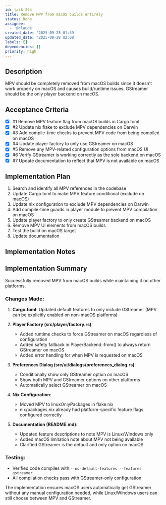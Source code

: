 ```yaml
---
id: task-294
title: Remove MPV from macOS builds entirely
status: Done
assignee:
  - '@claude'
created_date: '2025-09-28 01:59'
updated_date: '2025-09-28 02:08'
labels: []
dependencies: []
priority: high
---
```


## Description

<!-- SECTION:DESCRIPTION:BEGIN -->
MPV should be completely removed from macOS builds since it doesn't work properly on macOS and causes build/runtime issues. GStreamer should be the only player backend on macOS.
<!-- SECTION:DESCRIPTION:END -->

## Acceptance Criteria
<!-- AC:BEGIN -->
- [x] #1 Remove MPV feature flag from macOS builds in Cargo.toml
- [x] #2 Update nix flake to exclude MPV dependencies on Darwin
- [x] #3 Add compile-time checks to prevent MPV code from being compiled on macOS
- [x] #4 Update player factory to only use GStreamer on macOS
- [x] #5 Remove any MPV-related configuration options from macOS UI
- [x] #6 Verify GStreamer is working correctly as the sole backend on macOS
- [x] #7 Update documentation to reflect that MPV is not available on macOS
<!-- AC:END -->

## Implementation Plan

<!-- SECTION:PLAN:BEGIN -->
1. Search and identify all MPV references in the codebase
2. Update Cargo.toml to make MPV feature conditional (exclude on macOS)
3. Update nix configuration to exclude MPV dependencies on Darwin
4. Add compile-time guards in player module to prevent MPV compilation on macOS
5. Update player factory to only create GStreamer backend on macOS
6. Remove MPV UI elements from macOS builds
7. Test the build on macOS target
8. Update documentation
<!-- SECTION:PLAN:END -->

## Implementation Notes

<!-- SECTION:NOTES:BEGIN -->
## Implementation Summary

Successfully removed MPV from macOS builds while maintaining it on other platforms.

### Changes Made:

1. **Cargo.toml**: Updated default features to only include GStreamer (MPV can be explicitly enabled on non-macOS platforms)

2. **Player Factory (src/player/factory.rs)**:
   - Added runtime checks to force GStreamer on macOS regardless of configuration
   - Added safety fallback in PlayerBackend::from() to always return GStreamer on macOS
   - Added error handling for when MPV is requested on macOS

3. **Preferences Dialog (src/ui/dialogs/preferences_dialog.rs)**:
   - Conditionally show only GStreamer option on macOS
   - Show both MPV and GStreamer options on other platforms
   - Automatically select GStreamer on macOS

4. **Nix Configuration**:
   - Moved MPV to linuxOnlyPackages in flake.nix
   - nix/packages.nix already had platform-specific feature flags configured correctly

5. **Documentation (README.md)**:
   - Updated feature descriptions to note MPV is Linux/Windows only
   - Added macOS limitation note about MPV not being available
   - Clarified GStreamer is the default and only option on macOS

### Testing:
- Verified code compiles with `--no-default-features --features gstreamer`
- All compilation checks pass with GStreamer-only configuration

The implementation ensures macOS users automatically get GStreamer without any manual configuration needed, while Linux/Windows users can still choose between MPV and GStreamer.
<!-- SECTION:NOTES:END -->

